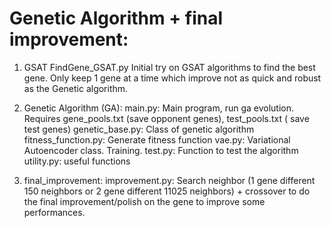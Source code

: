 # Genetic Algorithm + final improvement:

1. GSAT
FindGene_GSAT.py Initial try on GSAT algorithms to find the best gene. Only keep 1 gene at a time which improve not as quick and robust as the Genetic algorithm.



2. Genetic Algorithm (GA): 
main.py: Main program, run ga evolution. Requires gene_pools.txt (save opponent genes), test_pools.txt ( save test genes)
genetic_base.py: Class of genetic algorithm
fitness_function.py: Generate fitness function 
vae.py: Variational Autoencoder class. Training. 
test.py: Function to test the algorithm
utility.py: useful functions


3. final_improvement:
improvement.py: Search neighbor (1 gene different 150 neighbors or 2 gene different 11025 neighbors) + crossover to do the final improvement/polish on the gene to improve some performances. 

